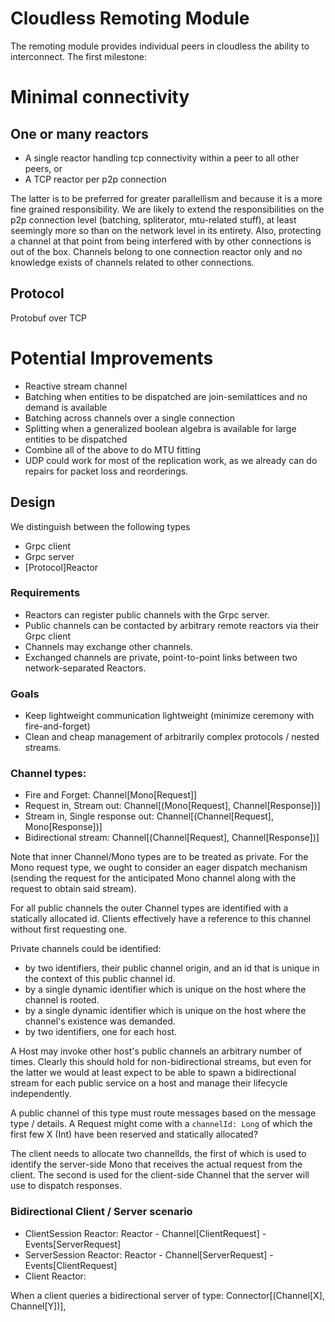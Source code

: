 Cloudless Remoting Module
=========================

The remoting module provides individual peers in cloudless the ability to interconnect. The first milestone:

# Minimal connectivity

## One or many reactors
* A single reactor handling tcp connectivity within a peer to all other peers, or
* A TCP reactor per p2p connection

The latter is to be preferred for greater parallellism and because it is a more fine grained responsibility. We are
likely to extend the responsibilities on the p2p connection level (batching, spliterator, mtu-related stuff), at least
seemingly more so than on the network level in its entirety. Also, protecting a channel at that point from being
interfered with by other connections is out of the box. Channels belong to one connection reactor only and no knowledge
exists of channels related to other connections.

## Protocol
Protobuf over TCP

# Potential Improvements

* Reactive stream channel
* Batching when entities to be dispatched are join-semilattices and no demand is available
* Batching across channels over a single connection
* Splitting when a generalized boolean algebra is available for large entities to be dispatched
* Combine all of the above to do MTU fitting
* UDP could work for most of the replication work, as we already can do repairs for packet loss and reorderings.


## Design

We distinguish between the following types
* Grpc client
* Grpc server
* [Protocol]Reactor

### Requirements
* Reactors can register public channels with the Grpc server.
* Public channels can be contacted by arbitrary remote reactors via their Grpc client
* Channels may exchange other channels.
* Exchanged channels are private, point-to-point links between two network-separated Reactors.

### Goals
* Keep lightweight communication lightweight (minimize ceremony with fire-and-forget)
* Clean and cheap management of arbitrarily complex protocols / nested streams.

### Channel types:
* Fire and Forget: Channel[Mono[Request]]
* Request in, Stream out: Channel[(Mono[Request], Channel[Response])]
* Stream in, Single response out: Channel[(Channel[Request], Mono[Response])]
* Bidirectional stream: Channel[(Channel[Request], Channel[Response])]

Note that inner Channel/Mono types are to be treated as private. For the Mono request type, we ought to consider an
eager dispatch mechanism (sending the request for the anticipated Mono channel along with the request to obtain said
stream).

For all public channels the outer Channel types are identified with a statically allocated id. Clients effectively have
a reference to this channel without first requesting one.

Private channels could be identified:
* by two identifiers, their public channel origin, and an id that is unique in the context of this public channel id.
* by a single dynamic identifier which is unique on the host where the channel is rooted.
* by a single dynamic identifier which is unique on the host where the channel's existence was demanded.
* by two identifiers, one for each host.

A Host may invoke other host's public channels an arbitrary number of times. Clearly this should hold for
non-bidirectional streams, but even for the latter we would at least expect to be able to spawn a bidirectional stream
for each public service on a host and manage their lifecycle independently.

A public channel of this type must route messages based on the message type / details. A Request might come with a
`channelId: Long` of which the first few X (Int) have been reserved and statically allocated?

The client needs to allocate two channelIds, the first of which is used to identify the server-side Mono that receives
the actual request from the client. The second is used for the client-side Channel that the server will use to dispatch
responses.

### Bidirectional Client / Server scenario

* ClientSession Reactor: Reactor - Channel[ClientRequest] - Events[ServerRequest]
* ServerSession Reactor: Reactor - Channel[ServerRequest] - Events[ClientRequest]
* Client Reactor:

When a client queries a bidirectional server of type: Connector[(Channel[X], Channel[Y])],